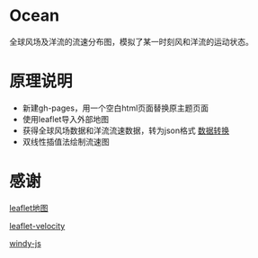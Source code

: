 # Ocean
全球风场及洋流的流速分布图，模拟了某一时刻风和洋流的运动状态。

# 原理说明
* 新建gh-pages，用一个空白html页面替换原主题页面
* 使用leaflet导入外部地图
* 获得全球风场数据和洋流流速数据，转为json格式 [数据转换](https://github.com/cambecc/grib2json)
* 双线性插值法绘制流速图

# 感谢
[leaflet地图](http://leafletjs.com/)

[leaflet-velocity](https://github.com/danwild/leaflet-velocity)

[windy-js](https://github.com/Esri/wind-js)
